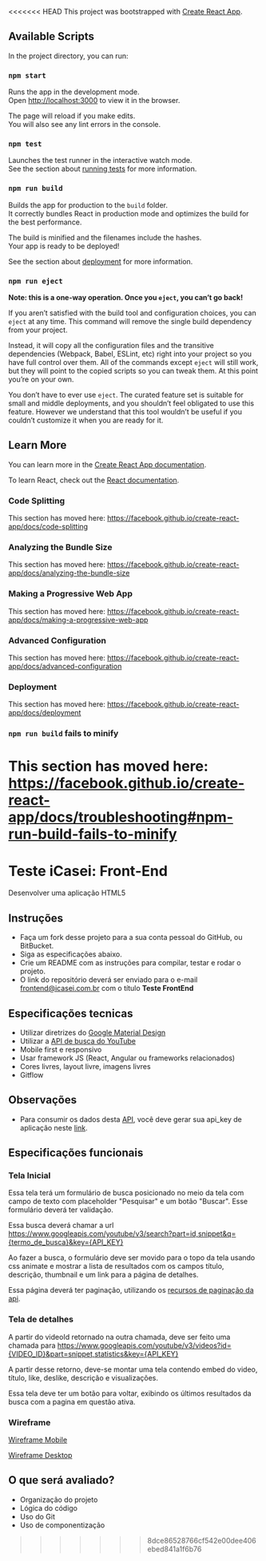 <<<<<<< HEAD
This project was bootstrapped with [Create React App](https://github.com/facebook/create-react-app).

## Available Scripts

In the project directory, you can run:

### `npm start`

Runs the app in the development mode.<br />
Open [http://localhost:3000](http://localhost:3000) to view it in the browser.

The page will reload if you make edits.<br />
You will also see any lint errors in the console.

### `npm test`

Launches the test runner in the interactive watch mode.<br />
See the section about [running tests](https://facebook.github.io/create-react-app/docs/running-tests) for more information.

### `npm run build`

Builds the app for production to the `build` folder.<br />
It correctly bundles React in production mode and optimizes the build for the best performance.

The build is minified and the filenames include the hashes.<br />
Your app is ready to be deployed!

See the section about [deployment](https://facebook.github.io/create-react-app/docs/deployment) for more information.

### `npm run eject`

**Note: this is a one-way operation. Once you `eject`, you can’t go back!**

If you aren’t satisfied with the build tool and configuration choices, you can `eject` at any time. This command will remove the single build dependency from your project.

Instead, it will copy all the configuration files and the transitive dependencies (Webpack, Babel, ESLint, etc) right into your project so you have full control over them. All of the commands except `eject` will still work, but they will point to the copied scripts so you can tweak them. At this point you’re on your own.

You don’t have to ever use `eject`. The curated feature set is suitable for small and middle deployments, and you shouldn’t feel obligated to use this feature. However we understand that this tool wouldn’t be useful if you couldn’t customize it when you are ready for it.

## Learn More

You can learn more in the [Create React App documentation](https://facebook.github.io/create-react-app/docs/getting-started).

To learn React, check out the [React documentation](https://reactjs.org/).

### Code Splitting

This section has moved here: https://facebook.github.io/create-react-app/docs/code-splitting

### Analyzing the Bundle Size

This section has moved here: https://facebook.github.io/create-react-app/docs/analyzing-the-bundle-size

### Making a Progressive Web App

This section has moved here: https://facebook.github.io/create-react-app/docs/making-a-progressive-web-app

### Advanced Configuration

This section has moved here: https://facebook.github.io/create-react-app/docs/advanced-configuration

### Deployment

This section has moved here: https://facebook.github.io/create-react-app/docs/deployment

### `npm run build` fails to minify

This section has moved here: https://facebook.github.io/create-react-app/docs/troubleshooting#npm-run-build-fails-to-minify
=======
# Teste iCasei: Front-End
Desenvolver uma aplicação HTML5

## Instruções
- Faça um fork desse projeto para a sua conta pessoal do GitHub, ou BitBucket.
- Siga as especificações abaixo.
- Crie um README com as instruções para compilar, testar e rodar o projeto.
- O link do repositório deverá ser enviado para o e-mail frontend@icasei.com.br com o título **Teste FrontEnd**

## Especificações tecnicas
- Utilizar diretrizes do [Google Material Design](https://www.google.com/design/spec/material-design/introduction.html)
- Utilizar a [API de busca do YouTube](https://developers.google.com/youtube/v3/docs/search/list)
- Mobile first e responsivo
- Usar framework JS (React, Angular ou frameworks relacionados)
- Cores livres, layout livre, imagens livres
- Gitflow

## Observações
- Para consumir os dados desta [API](https://developers.google.com/youtube/v3/docs/search/list), você deve gerar sua api_key de aplicação neste [link](https://developers.google.com/youtube/v3/getting-started?hl=pt-br).

## Especificações funcionais
### Tela Inicial
Essa tela terá um formulário de busca posicionado no meio da tela com campo de texto com placeholder "Pesquisar" e um botão "Buscar". Esse formulário deverá ter validação.

Essa busca deverá chamar a url https://www.googleapis.com/youtube/v3/search?part=id,snippet&q={termo_de_busca}&key={API_KEY}

Ao fazer a busca, o formulário deve ser movido para o topo da tela usando css animate e mostrar a lista de resultados com os campos título, descrição, thumbnail e um link para a página de detalhes.

Essa página deverá ter paginação, utilizando os [recursos de paginação da api](https://developers.google.com/youtube/v3/guides/implementation/pagination?hl=pt-br).

### Tela de detalhes
A partir do videoId retornado na outra chamada, deve ser feito uma chamada para https://www.googleapis.com/youtube/v3/videos?id={VIDEO_ID}&part=snippet,statistics&key={API_KEY}

A partir desse retorno, deve-se montar uma tela contendo embed do video, título, like, deslike, descrição e visualizações.

Essa tela deve ter um botão para voltar, exibindo os últimos resultados da busca com a pagina em questão ativa.

### Wireframe
[Wireframe Mobile](https://projects.invisionapp.com/share/TKNIYA2FH3M#/screens)

[Wireframe Desktop](https://projects.invisionapp.com/share/TKNIYA2FH3M#/screens/384336638)

## O que será avaliado?
- Organização do projeto
- Lógica do código
- Uso do Git
- Uso de componentização
>>>>>>> 8dce86528766cf542e00dee406ebed841a1f6b76
